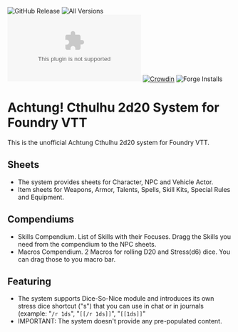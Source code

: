 ![GitHub Release](https://img.shields.io/github/release-date/Muttley/foundryvtt-ac2d20)
![All Versions](https://img.shields.io/github/downloads/Muttley/foundryvtt-ac2d20/total)
![Latest Version](https://img.shields.io/github/downloads/Muttley/foundryvtt-ac2d20/latest/ac2d20.zip)
[![Crowdin](https://badges.crowdin.net/foundryvtt-ac2d20/localized.svg)](https://crowdin.com/project/foundryvtt-ac2d20)
![Forge Installs](https://img.shields.io/badge/dynamic/json?label=Forge%20Installs&query=package.installs&suffix=%25&url=https%3A%2F%2Fforge-vtt.com%2Fapi%2Fbazaar%2Fpackage%2Fac2d20)

# Achtung! Cthulhu 2d20 System for Foundry VTT

This is the unofficial Achtung Cthulhu 2d20 system for Foundry VTT.

## Sheets

- The system provides sheets for Character, NPC and Vehicle Actor.
- Item sheets for Weapons, Armor, Talents, Spells, Skill Kits, Special Rules and Equipment.

## Compendiums

- Skills Compendium. List of Skills with their Focuses. Dragg the Skills you need from the compendium to the NPC sheets.
- Macros Compendium. 2 Macros for rolling D20 and Stress(d6) dice. You can drag those to you macro bar.

## Featuring

- The system supports Dice-So-Nice module and introduces its own stress dice shortcut ("s") that you can use in chat or in journals (example: "`/r 1ds`", "`[[/r 1ds]]`", "`[[1ds]]`"
- IMPORTANT: The system doesn't provide any pre-populated content.

